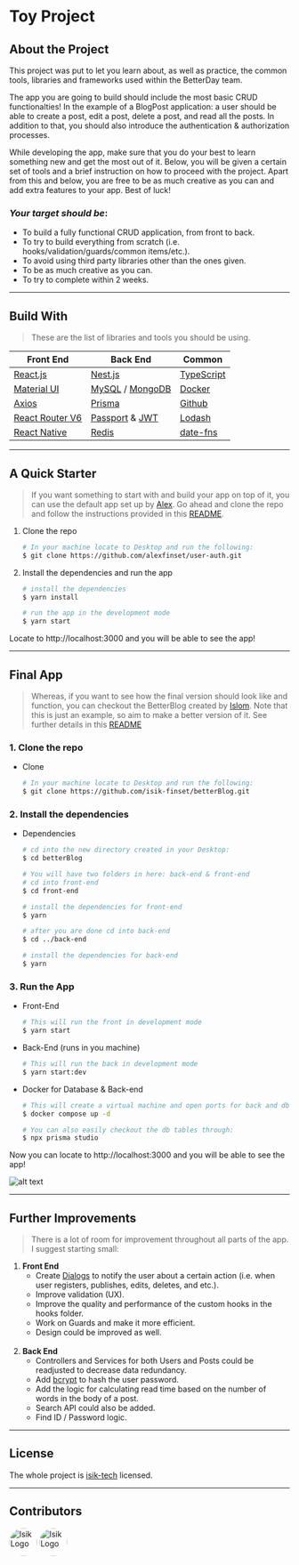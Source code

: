 # Toy Project

## About the Project

This project was put to let you learn about, as well as practice, the common tools, libraries and frameworks used within the BetterDay team. 

The app you are going to build should include the most basic CRUD functionalties! In the example of a BlogPost application: a user should be able to create a post, edit a post, delete a post, and read all the posts. In addition to that, you should also introduce the authentication & authorization processes. 

While developing the app, make sure that you do your best to learn something new and get the most out of it. Below, you will be given a certain set of tools and a brief instruction on how to proceed with the project. Apart from this and below, you are free to be as much creative as you can and add extra features to your app. Best of luck!

### *Your target should be*:

* To build a fully functional CRUD application, from front to back.
* To try to build everything from scratch (i.e. hooks/validation/guards/common items/etc.).
* To avoid using third party libraries other than the ones given.
* To be as much creative as you can.
* To try to complete within 2 weeks.

***

## Build With
> These are the list of libraries and tools you should be using.

|Front End|Back End|Common|
|---------|---------|-----|
|[React.js](https://reactjs.org/) |[Nest.js](https://nestjs.com/)|[TypeScript](https://www.typescriptlang.org/)|
|[Material UI](https://mui.com/)|[MySQL](https://www.mysql.com/) / [MongoDB](https://www.mongodb.com/)|[Docker](https://www.docker.com/)|
|[Axios](https://axios-http.com/docs/intro)|[Prisma](https://www.prisma.io/)|[Github](https://github.com/)|
|[React Router V6](https://reactrouter.com/)|[Passport](https://www.passportjs.org/) & [JWT](https://jwt.io/)|[Lodash](https://lodash.com/)|
|[React Native](https://reactnative.dev/)|[Redis](https://redis.io/)|[date-fns](https://date-fns.org/)|

***

## A Quick Starter
> If you want something to start with and build your app on top of it, you can use the default app set up by [Alex](https://github.com/alexfinset). Go ahead and clone the repo and follow the instructions provided in this [README](https://github.com/alexfinset/user-auth#readme).

1. Clone the repo
   ```bash
   # In your machine locate to Desktop and run the following:
   $ git clone https://github.com/alexfinset/user-auth.git
   ```
2. Install the dependencies and run the app
   ```bash
   # install the dependencies
   $ yarn install

   # run the app in the development mode
   $ yarn start

   ```
Locate to http://localhost:3000 and you will be able to see the app! 
***

## Final App
> Whereas, if you want to see how the final version should look like and function, you can checkout the BetterBlog created by [Islom](https://github.com/isik-finset). Note that this is just an example, so aim to make a better version of it. See further details in this [README](https://github.com/isik-finset/betterBlog/blob/master/README.md)

### 1. Clone the repo
* Clone
    ```bash
    # In your machine locate to Desktop and run the following:
    $ git clone https://github.com/isik-finset/betterBlog.git
    ```
### 2. Install the dependencies
* Dependencies
    ```bash
    # cd into the new directory created in your Desktop:
    $ cd betterBlog

    # You will have two folders in here: back-end & front-end
    # cd into front-end
    $ cd front-end

    # install the dependencies for front-end
    $ yarn

    # after you are done cd into back-end
    $ cd ../back-end

    # install the dependencies for back-end
    $ yarn
    ```
### 3. Run the App
* Front-End
   ```bash
   # This will run the front in development mode
   $ yarn start
   ```
* Back-End (runs in you machine)
   ```bash
   # This will run the back in development mode
   $ yarn start:dev
   ``` 
* Docker for Database & Back-end
   ```bash
   # This will create a virtual machine and open ports for back and db
   $ docker compose up -d

   # You can also easily checkout the db tables through:
   $ npx prisma studio
   ```
Now you can locate to http://localhost:3000 and you will be able to see the app!
 
![alt text](https://github.com/[username]/[reponame]/blob/[branch]/image.jpg?raw=true)
***

## Further Improvements
> There is a lot of room for improvement throughout all parts of the app. I suggest starting small: 

1. **Front End**
   * Create [Dialogs](https://mui.com/components/dialogs/) to notify the user about a certain action (i.e. when user registers, publishes, edits, deletes, and etc.).
   * Improve validation (UX).
   * Improve the quality and performance of the custom hooks in the hooks folder.
   * Work on Guards and make it more efficient.
   * Design could be improved as well.
<br></br>
2. **Back End**
   * Controllers and Services for both Users and Posts could be readjusted to decrease data redundancy.
   * Add [bcrypt](https://www.npmjs.com/package/bcrypt) to hash the user password.
   * Add the logic for calculating read time based on the number of words in the body of a post.
   * Search API could also be added.
   * Find ID / Password logic.


***
## License 
The whole project is [isik-tech](https://isik-tech.com) licensed.

*** 
## Contributors
<a href="https://github.com/islomnumanov/" target="blank"><img src="https://avatars.githubusercontent.com/u/83022212?v=4" width="50" alt="Isik Logo" style="border-radius:50%" /></a>
<a href="https://github.com/isik-finset" target="blank"><img src="https://avatars.githubusercontent.com/u/97070258?v=4" width="50" alt="Isik Logo" style="border-radius:50%" /></a>